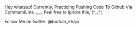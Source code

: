 Hey whatsup!
Currently, Practicing Pushing Code To Github Via CommandLine
                           ____
Feel free to ignore this, (^__^)

Follow Me on twitter:
@burhan_khaja
                    
